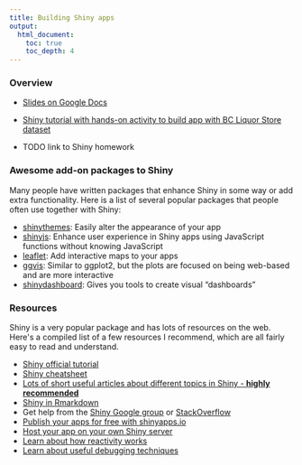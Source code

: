 ```yaml
---
title: Building Shiny apps
output:
  html_document:
    toc: true
    toc_depth: 4
---
```


### Overview

- [Slides on Google Docs](https://docs.google.com/presentation/d/1dXhqqsD7dPOOdcC5Y7RW--dEU7UfU52qlb0YD3kKeLw/edit?usp=sharing)

- [Shiny tutorial with hands-on activity to build app with BC Liquor Store dataset](shiny01_activity.html)

- TODO link to Shiny homework

### Awesome add-on packages to Shiny

Many people have written packages that enhance Shiny in some way or add extra functionality.  Here is a list of several popular packages that people often use together with Shiny:

- [shinythemes](http://rstudio.github.io/shinythemes/): Easily alter the appearance of your app
- [shinyjs](https://github.com/daattali/shinyjs): Enhance user experience in Shiny apps using JavaScript functions without knowing JavaScript
- [leaflet](http://rstudio.github.io/leaflet/): Add interactive maps to your apps
- [ggvis](http://ggvis.rstudio.com/): Similar to ggplot2, but the plots are focused on being web-based and are more interactive
- [shinydashboard](https://rstudio.github.io/shinydashboard/): Gives you tools to create visual “dashboards”

### Resources

Shiny is a very popular package and has lots of resources on the web. Here's a compiled list of a few resources I recommend, which are all fairly easy to read and understand.

- [Shiny official tutorial](http://shiny.rstudio.com/tutorial)
- [Shiny cheatsheet](http://shiny.rstudio.com/images/shiny-cheatsheet.pdf)
- [Lots of short useful articles about different topics in Shiny - **highly recommended**](http://shiny.rstudio.com/articles)
- [Shiny in Rmarkdown](http://rmarkdown.rstudio.com/authoring_shiny.html)
- Get help from the [Shiny Google group](https://groups.google.com/forum/#!forum/shiny-discuss) or [StackOverflow](http://stackoverflow.com/questions/tagged/shiny)
- [Publish your apps for free with shinyapps.io](http://www.shinyapps.io)
- [Host your app on your own Shiny server](http://deanattali.com/2015/05/09/setup-rstudio-shiny-server-digital-ocean/)
- [Learn about how reactivity works](http://shiny.rstudio.com/articles/understanding-reactivity.html)
- [Learn about useful debugging techniques](http://shiny.rstudio.com/articles/debugging.html)